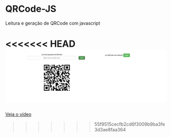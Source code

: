 # QRCode-JS
Leitura e geração de QRCode com javascript

<<<<<<< HEAD
<img src="./images/geraQRCode.png" alt="geraQRCode"/>
=======
[Veja o vídeo](https://youtu.be/WY8j6bBqpnw)
>>>>>>> 55f9515cecfb2cd6f3009b9ba3fe3d3ae8faa364

